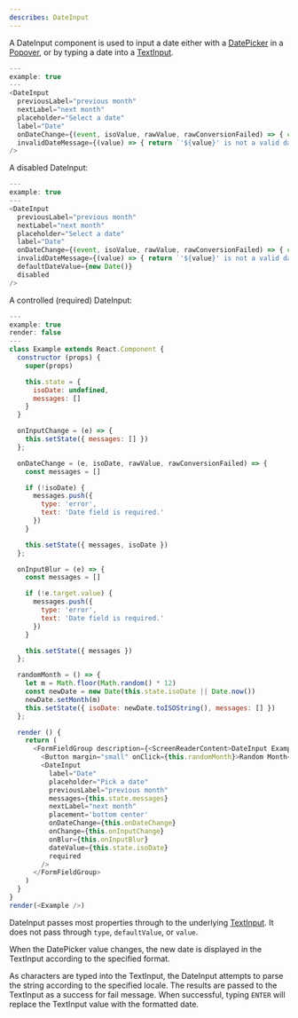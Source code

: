 ```yaml
---
describes: DateInput
---
```


A DateInput component is used to input a date either with a
[DatePicker](#DatePicker) in a [Popover](#Popover), or by typing a date into a
[TextInput](#TextInput).

```js
---
example: true
---
<DateInput
  previousLabel="previous month"
  nextLabel="next month"
  placeholder="Select a date"
  label="Date"
  onDateChange={(event, isoValue, rawValue, rawConversionFailed) => { console.log(event, isoValue, rawValue, rawConversionFailed) }}
  invalidDateMessage={(value) => { return `'${value}' is not a valid date` }}
/>
```

A disabled DateInput:

```js
---
example: true
---
<DateInput
  previousLabel="previous month"
  nextLabel="next month"
  placeholder="Select a date"
  label="Date"
  onDateChange={(event, isoValue, rawValue, rawConversionFailed) => { console.log(event, isoValue, rawValue, rawConversionFailed) }}
  invalidDateMessage={(value) => { return `'${value}' is not a valid date` }}
  defaultDateValue={new Date()}
  disabled
/>
```

A controlled (required) DateInput:

```js
---
example: true
render: false
---
class Example extends React.Component {
  constructor (props) {
    super(props)

    this.state = {
      isoDate: undefined,
      messages: []
    }
  }

  onInputChange = (e) => {
    this.setState({ messages: [] })
  };

  onDateChange = (e, isoDate, rawValue, rawConversionFailed) => {
    const messages = []

    if (!isoDate) {
      messages.push({
        type: 'error',
        text: 'Date field is required.'
      })
    }

    this.setState({ messages, isoDate })
  };

  onInputBlur = (e) => {
    const messages = []

    if (!e.target.value) {
      messages.push({
        type: 'error',
        text: 'Date field is required.'
      })
    }

    this.setState({ messages })
  };

  randomMonth = () => {
    let m = Math.floor(Math.random() * 12)
    const newDate = new Date(this.state.isoDate || Date.now())
    newDate.setMonth(m)
    this.setState({ isoDate: newDate.toISOString(), messages: [] })
  };

  render () {
    return (
      <FormFieldGroup description={<ScreenReaderContent>DateInput Example</ScreenReaderContent>}>
        <Button margin="small" onClick={this.randomMonth}>Random Month</Button>
        <DateInput
          label="Date"
          placeholder="Pick a date"
          previousLabel="previous month"
          messages={this.state.messages}
          nextLabel="next month"
          placement='bottom center'
          onDateChange={this.onDateChange}
          onChange={this.onInputChange}
          onBlur={this.onInputBlur}
          dateValue={this.state.isoDate}
          required
        />
      </FormFieldGroup>
    )
  }
}
render(<Example />)
```

DateInput passes most properties through to the underlying [TextInput](#TextInput).
It does not pass through `type`, `defaultValue`, or `value`.

When the DatePicker value changes, the new date is displayed in the TextInput
according to the specified format.

As characters are typed into the TextInput, the DateInput attempts to parse
the string according to the specified locale. The results are passed to the
TextInput as a success for fail message. When successful, typing `ENTER` will replace
the TextInput value with the formatted date.
